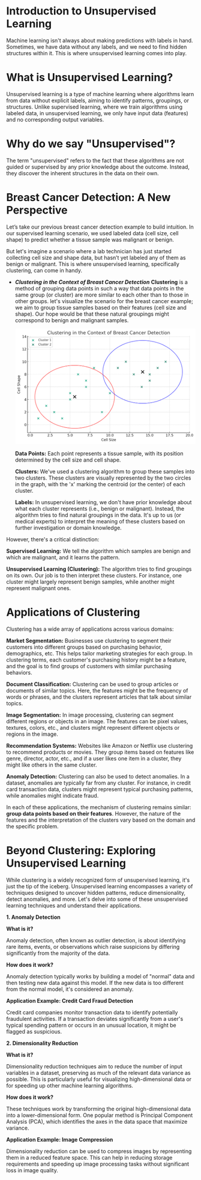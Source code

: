 # Introduction to Unsupervised Learning
Machine learning isn't always about making predictions with labels in hand. Sometimes, we have data without any labels, and we need to find hidden structures within it. This is where unsupervised learning comes into play.

# What is Unsupervised Learning?
Unsupervised learning is a type of machine learning where algorithms learn from data without explicit labels, aiming to identify patterns, groupings, or structures. Unlike supervised learning, where we train algorithms using labeled data, in unsupervised learning, we only have input data (features) and no corresponding output variables.

# Why do we say "Unsupervised"?
The term "unsupervised" refers to the fact that these algorithms are not guided or supervised by any prior knowledge about the outcome. Instead, they discover the inherent structures in the data on their own.

# Breast Cancer Detection: A New Perspective
Let’s take our previous breast cancer detection example to build intuition. In our supervised learning scenario, 
we used labeled data (cell size, cell shape) to predict whether a tissue sample was malignant or benign.

But let's imagine a scenario where a lab technician has just started collecting cell size and shape data, 
but hasn’t yet labeled any of them as benign or malignant. This is where unsupervised learning, 
specifically clustering, can come in handy.

- **_Clustering in the Context of Breast Cancer Detection_**
**Clustering** is a method of grouping data points in such a way that data points in the same group (or cluster) are
 more similar to each other than to those in other groups. let's visualize the scenario for the breast cancer example; 
 we aim to group tissue samples based on their features (cell size and shape). 
 Our hope would be that these natural groupings might correspond to benign and malignant samples.

    <p align="center">
    
    <img src="/machine_learning_basic/Clustering-Breast-Cancer-Detection.jpg" alt="Clustring Breaset Cancer Detection" width="550">
    
    </p> 

   **Data Points:** Each point represents a tissue sample, with its position determined by the cell size and cell shape.

   **Clusters:** We've used a clustering algorithm to group these samples into two clusters. These clusters are visually represented by the two circles in the graph, with the 'x' marking the centroid (or the center) of each cluster.

   **Labels:** In unsupervised learning, we don't have prior knowledge about what each cluster represents (i.e., benign or malignant). Instead, the algorithm tries to find natural groupings in the data. It's up to us (or medical experts) to interpret the meaning of these clusters based on further investigation or domain knowledge.

However, there's a critical distinction:

**Supervised Learning:** We tell the algorithm which samples are benign and which are malignant, and it learns the pattern.

**Unsupervised Learning (Clustering):** The algorithm tries to find groupings on its own. Our job is to then interpret these clusters. For instance, one cluster might largely represent benign samples, while another might represent malignant ones.

# Applications of Clustering
Clustering has a wide array of applications across various domains:

**Market Segmentation:** Businesses use clustering to segment their customers into different groups based on purchasing behavior, demographics, etc. This helps tailor marketing strategies for each group. In clustering terms, each customer's purchasing history might be a feature, and the goal is to find groups of customers with similar purchasing behaviors.

**Document Classification:** Clustering can be used to group articles or documents of similar topics. Here, the features might be the frequency of words or phrases, and the clusters represent articles that talk about similar topics.

**Image Segmentation:** In image processing, clustering can segment different regions or objects in an image. The features can be pixel values, textures, colors, etc., and clusters might represent different objects or regions in the image.

**Recommendation Systems:** Websites like Amazon or Netflix use clustering to recommend products or movies. They group items based on features like genre, director, actor, etc., and if a user likes one item in a cluster, they might like others in the same cluster.

**Anomaly Detection:** Clustering can also be used to detect anomalies. In a dataset, anomalies are typically far from any cluster. For instance, in credit card transaction data, clusters might represent typical purchasing patterns, while anomalies might indicate fraud.

In each of these applications, the mechanism of clustering remains similar: **group data points based on their features**. However, the nature of the features and the interpretation of the clusters vary based on the domain and the specific problem.

# Beyond Clustering: Exploring Unsupervised Learning

While clustering is a widely recognized form of unsupervised learning, it's just the tip of the iceberg. 
Unsupervised learning encompasses a variety of techniques designed to uncover hidden patterns, 
reduce dimensionality, detect anomalies, and more. Let's delve into some of these unsupervised learning techniques 
and understand their applications.

**1. Anomaly Detection**

**What is it?**

Anomaly detection, often known as outlier detection, is about identifying rare items, events, 
or observations which raise suspicions by differing significantly from the majority of the data.

**How does it work?**

Anomaly detection typically works by building a model of "normal" data and then testing new data against this model. 
If the new data is too different from the normal model, it's considered an anomaly.

**Application Example: Credit Card Fraud Detection**

Credit card companies monitor transaction data to identify potentially fraudulent activities. 
If a transaction deviates significantly from a user's typical spending pattern or occurs in an unusual location, 
it might be flagged as suspicious.

**2. Dimensionality Reduction**

**What is it?**

Dimensionality reduction techniques aim to reduce the number of input variables in a dataset, 
preserving as much of the relevant data variance as possible. This is particularly useful for 
visualizing high-dimensional data or for speeding up other machine learning algorithms.

**How does it work?**

These techniques work by transforming the original high-dimensional data into a lower-dimensional form. 
One popular method is Principal Component Analysis (PCA), which identifies the axes in the data space that maximize variance.

**Application Example: Image Compression**

Dimensionality reduction can be used to compress images by representing them in a reduced feature space. 
This can help in reducing storage requirements and speeding up image processing tasks without significant loss in image quality.